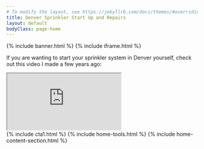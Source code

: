 ```yaml
---
# To modify the layout, see https://jekyllrb.com/docs/themes/#overriding-theme-defaults
title: Denver Sprinkler Start Up and Repairs
layout: default
bodyClass: page-home
---
```

  {% include banner.html %}
  {% include iframe.html %}


<div class="sec">
    <div class="container">
        <div class="row">
            <div class="col-lg-12">
              <p>If you are wanting to start your sprinkler system in Denver yourself,  check out this video I made a few years ago:
              </p>
                <div class="embed-responsive embed-responsive-16by9">
                  <iframe class="embed-responsive-item" src="https://www.youtube.com/embed/6nz-fjVI36g" allowfullscreen></iframe>
                </div>
            </div>
        </div>
    </div>
</div>
  {% include cta1.html %}
  {% include home-tools.html %}
  {% include home-content-section.html %}
